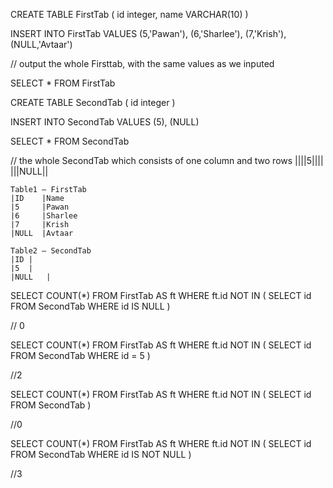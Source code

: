 CREATE TABLE FirstTab (
     id integer, 
     name VARCHAR(10)
)

INSERT INTO FirstTab VALUES
(5,'Pawan'),
(6,'Sharlee'),
(7,'Krish'),
(NULL,'Avtaar')

// output the whole Firsttab, with the same values as we inputed

SELECT * FROM FirstTab

CREATE TABLE SecondTab (
    id integer 
)

INSERT INTO SecondTab VALUES
(5),
(NULL)


SELECT * FROM SecondTab

// the whole SecondTab which consists of one column and two rows
||||5||||
|||NULL||


	Table1 – FirstTab
	|ID    |Name
	|5     |Pawan
	|6     |Sharlee
	|7     |Krish
	|NULL  |Avtaar
	
	Table2 – SecondTab
	|ID	|
	|5	|
	|NULL	|
	
SELECT COUNT(*) 
FROM FirstTab AS ft WHERE ft.id NOT IN ( SELECT id FROM SecondTab WHERE id IS NULL )

// 0

SELECT COUNT(*) 
FROM FirstTab AS ft WHERE ft.id NOT IN ( SELECT id FROM SecondTab WHERE id = 5 )

//2

SELECT COUNT(*) 
FROM FirstTab AS ft WHERE ft.id NOT IN ( SELECT id FROM SecondTab )

//0

SELECT COUNT(*) 
FROM FirstTab AS ft WHERE ft.id NOT IN ( SELECT id FROM SecondTab WHERE id IS NOT NULL )

//3
    
